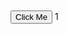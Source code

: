 <html>
  <head>
    <title></title>
    <link rel="stylesheet" href="myStyle.css/Style.css">
    <script async src="https://pagead2.googlesyndication.com/pagead/js/adsbygoogle.js?client=ca-pub-4072994071268363"
      crossorigin="anonymous"></script>
 <!-- Ads,1 -->
 <ins class="adsbygoogle"
      style="display:inline-block;width:700px;height:90px"
      data-ad-client="ca-pub-4072994071268363"
      data-ad-slot="9393718219"></ins>
 <script>
      (adsbygoogle = window.adsbygoogle || []).push({});
 </script>
 <script async src="https://pagead2.googlesyndication.com/pagead/js/adsbygoogle.js?client=ca-pub-4072994071268363"
 crossorigin="anonymous"></script>
<ins class="adsbygoogle"
 style="display:block"
 data-ad-format="autorelaxed"
 data-ad-client="ca-pub-4072994071268363"
 data-ad-slot="5221156027"></ins>
<script>
 (adsbygoogle = window.adsbygoogle || []).push({});
</script>
  </head>
  <body>
    <div class="input-group mb-3">
      <button class="btn btn-outline-secondary" type="button" id="">Click Me</button>
      <a>1</a>
  </body>
</html>

